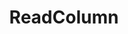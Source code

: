 ---
title: "ReadColumn"
Icon: "width_normal"
weight: 7
description: "Returns the values of an pixel column"
draft: false
---